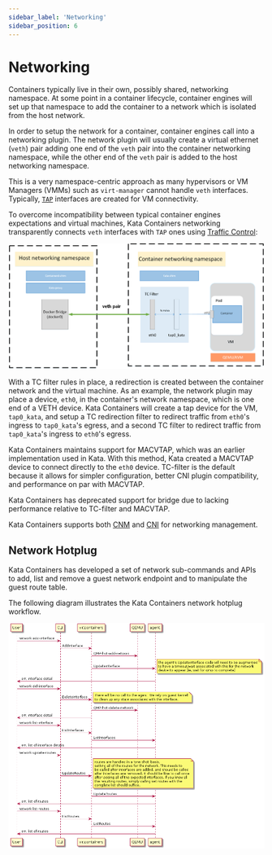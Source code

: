 ```yaml
---
sidebar_label: 'Networking'
sidebar_position: 6
---
```

# Networking

Containers typically live in their own, possibly shared, networking namespace.
At some point in a container lifecycle, container engines will set up that namespace
to add the container to a network which is isolated from the host network.

In order to setup the network for a container, container engines call into a 
networking plugin. The network plugin will usually create a virtual
ethernet (`veth`) pair adding one end of the `veth` pair into the container 
networking namespace, while the other end of the `veth` pair is added to the 
host networking namespace.

This is a very namespace-centric approach as many hypervisors or VM
Managers (VMMs) such as `virt-manager` cannot handle `veth`
interfaces. Typically, [`TAP`](https://www.kernel.org/doc/Documentation/networking/tuntap.txt) 
interfaces are created for VM connectivity.

To overcome incompatibility between typical container engines expectations
and virtual machines, Kata Containers networking transparently connects `veth`
interfaces with `TAP` ones using [Traffic Control](https://man7.org/linux/man-pages/man8/tc.8.html):

![Kata Containers networking](../arch-images/network.png)

With a TC filter rules in place, a redirection is created between the container network
 and the virtual machine. As an example, the network plugin may place a device, 
`eth0`, in the container's network namespace, which is one end of a VETH device. 
Kata Containers will create a tap device for the VM, `tap0_kata`,
and setup a TC redirection filter to redirect traffic from `eth0`'s ingress to `tap0_kata`'s egress,
and a second TC filter to redirect traffic from `tap0_kata`'s ingress to `eth0`'s egress.

Kata Containers maintains support for MACVTAP, which was an earlier implementation used in Kata. 
With this method, Kata created a MACVTAP device to connect directly to the `eth0` device. 
TC-filter is the default because it allows for simpler configuration, better CNI plugin 
compatibility, and performance on par with MACVTAP.

Kata Containers has deprecated support for bridge due to lacking performance relative to TC-filter and MACVTAP.

Kata Containers supports both
[CNM](https://github.com/moby/libnetwork/blob/master/docs/design.md#the-container-network-model)
and [CNI](https://github.com/containernetworking/cni) for networking management.

## Network Hotplug

Kata Containers has developed a set of network sub-commands and APIs to add, list and
remove a guest network endpoint and to manipulate the guest route table.

The following diagram illustrates the Kata Containers network hotplug workflow.

![Network Hotplug](../arch-images/kata-containers-network-hotplug.png)

